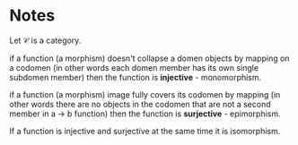 # Notes

Let $\mathcal{C}$ is a category.

if a function (a morphism) doesn't collapse a domen objects by mapping on a codomen (in other words each domen member has its own single subdomen member) then the function is **injective** - monomorphism.

if a function (a morphism) image fully covers its codomen by mapping (in other words there are no objects in the codomen that are not a second member in a $\to$ b function) then the function is **surjective** - epimorphism.

If a function is injective and surjective at the same time it is isomorphism.
